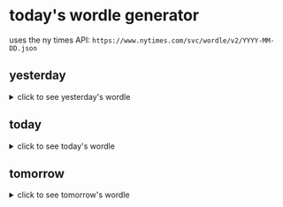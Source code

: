 # today's wordle generator

uses the ny times API: `https://www.nytimes.com/svc/wordle/v2/YYYY-MM-DD.json`

## yesterday

<details>
    <summary>click to see yesterday's wordle</summary>

    edify

</details>

## today

<details>
    <summary>click to see today's wordle</summary>

    reuse

</details>

## tomorrow

<details>
    <summary>click to see tomorrow's wordle</summary>

    lease

</details>
